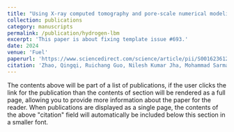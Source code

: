 ```yaml
---
title: "Using X-ray computed tomography and pore-scale numerical modeling to study the role of heterogeneous rock surface wettability on hydrogen-brine two-phase flow in underground hydrogen storage."
collection: publications
category: manuscripts
permalink: /publication/hydrogen-lbm
excerpt: 'This paper is about fixing template issue #693.'
date: 2024
venue: 'Fuel'
paperurl: 'https://www.sciencedirect.com/science/article/pii/S0016236124005623'
citation: 'Zhao, Qingqi, Ruichang Guo, Nilesh Kumar Jha, Mohammad Sarmadivaleh, Maxim Lebedev, Ahmed Al- Yaseri, James McClure, and Cheng Chen. ”Using X-ray computed tomography and pore-scale numerical modeling to study the role of heterogeneous rock surface wettability on hydrogen-brine two-phase flow in underground hydrogen storage.” Fuel 366 (2024): 131414.'
---
```


The contents above will be part of a list of publications, if the user clicks the link for the publication than the contents of section will be rendered as a full page, allowing you to provide more information about the paper for the reader. When publications are displayed as a single page, the contents of the above "citation" field will automatically be included below this section in a smaller font.
